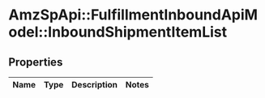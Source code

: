 # AmzSpApi::FulfillmentInboundApiModel::InboundShipmentItemList

## Properties
Name | Type | Description | Notes
------------ | ------------- | ------------- | -------------

